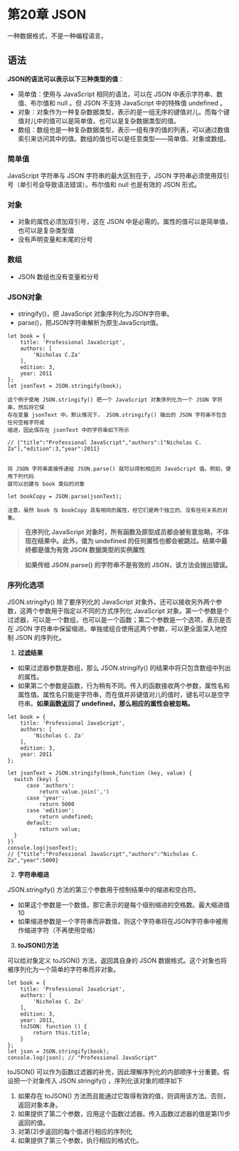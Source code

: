 # 第20章 JSON

一种数据格式，不是一种编程语言。

## 语法

**JSON的语法可以表示以下三种类型的值**：
- 简单值：使用与 JavaScript 相同的语法，可以在 JSON 中表示字符串、数值、布尔值和 null 。但 JSON 不支持 JavaScript 中的特殊值 undefined 。
- 对象：对象作为一种复杂数据类型，表示的是一组无序的键值对儿。而每个键值对儿中的值可以是简单值，也可以是复杂数据类型的值。
- 数组：数组也是一种复杂数据类型，表示一组有序的值的列表，可以通过数值索引来访问其中的值。数组的值也可以是任意类型——简单值、对象或数组。

### 简单值

JavaScript 字符串与 JSON 字符串的最大区别在于，JSON 字符串必须使用双引号（单引号会导致语法错误）。布尔值和 null 也是有效的 JSON 形式。

### 对象

- 对象的属性必须加双引号，这在 JSON 中是必需的。属性的值可以是简单值，也可以是复杂类型值
- 没有声明变量和末尾的分号

### 数组

- JSON 数组也没有变量和分号

### JSON对象

- stringify()，把 JavaScript 对象序列化为JSON字符串。
- parse()，把JSON字符串解析为原生JavaScript值。

```
let book = {
    title: 'Professional JavaScript',
    authors: [
        'Nicholas C.Za'
    ],
    edition: 3,
    year: 2011
};
let jsonText = JSON.stringify(book);

这个例子使用 JSON.stringify() 把一个 JavaScript 对象序列化为一个 JSON 字符串，然后将它保
存在变量 jsonText 中。默认情况下， JSON.stringify() 输出的 JSON 字符串不包含任何空格字符或
缩进，因此保存在 jsonText 中的字符串如下所示

// {"title":"Professional JavaScript","authors":["Nicholas C. Za"],"edition":3,"year":2011}


将 JSON 字符串直接传递给 JSON.parse() 就可以得到相应的 JavaScript 值。例如，使用下列代码
就可以创建与 book 类似的对象

let bookCopy = JSON.parse(jsonText);

注意，虽然 book 与 bookCopy 具有相同的属性，但它们是两个独立的、没有任何关系的对象。
```

> **在序列化 JavaScript 对象时，所有函数及原型成员都会被有意忽略，不体现在结果中。此外，值为 undefined 的任何属性也都会被跳过。结果中最终都是值为有效 JSON 数据类型的实例属性**

> **如果传给 JSON.parse() 的字符串不是有效的 JSON，该方法会抛出错误。**

### 序列化选项

 JSON.stringify() 除了要序列化的 JavaScript 对象外，还可以接收另外两个参数，这两个参数用于指定以不同的方式序列化 JavaScript 对象。第一个参数是个过滤器，可以是一个数组，也可以是一个函数；第二个参数是一个选项，表示是否在 JSON 字符串中保留缩进。单独或组合使用这两个参数，可以更全面深入地控制 JSON 的序列化。

1. **过滤结果**
- 如果过滤器参数是数组，那么 JSON.stringify() 的结果中将只包含数组中列出的属性。
- 如果第二个参数是函数，行为稍有不同。传入的函数接收两个参数，属性名和属性值。属性名只能是字符串，而在值并非键值对儿的值时，键名可以是空字符串。**如果函数返回了 undefined，那么相应的属性会被忽略。**

```
let book = {
    title: 'Professional JavaScript',
    authors: [
        'Nicholas C. Za'
    ],
    edition: 3,
    year: 2011
};

let jsonText = JSON.stringify(book,function (key, value) {
  switch (key) {
      case 'authors':
          return value.join(',')
      case 'year':
          return 5000
      case 'edition':
          return undefined;
      default:
          return value;
  }
})
console.log(jsonText); 
// {"title":"Professional JavaScript","authors":"Nicholas C. Za","year":5000} 
```

2. **字符串缩进**

JSON.stringify() 方法的第三个参数用于控制结果中的缩进和空白符。
- 如果这个参数是一个数值，那它表示的是每个级别缩进的空格数。最大缩进值10
- 如果缩进参数是一个字符串而非数值，则这个字符串将在JSON字符串中被用作缩进字符（不再使用空格）

3. **toJSON()方法**

可以给对象定义 toJSON() 方法，返回其自身的 JSON 数据格式。这个对象也将被序列化为一个简单的字符串而非对象。

```
let book = {
    title: 'Professional JavaScript',
    authors: [
        'Nicholas C. Za'
    ],
    edition: 3,
    year: 2011,
    toJSON: function () {
        return this.title;
    }
};
let json = JSON.stringify(book);
console.log(json); // "Professional JavaScript" 
```

toJSON() 可以作为函数过滤器的补充，因此理解序列化的内部顺序十分重要。假设把一个对象传入 JSON.stringify() ，序列化该对象的顺序如下
1. 如果存在 toJSON() 方法而且能通过它取得有效的值，则调用该方法。否则，返回对象本身。
2. 如果提供了第二个参数，应用这个函数过滤器。传入函数过滤器的值是第(1)步返回的值。
3. 对第(2)步返回的每个值进行相应的序列化
4. 如果提供了第三个参数，执行相应的格式化。








